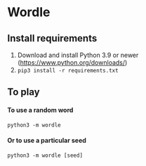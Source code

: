 # Wordle

## Install requirements
1. Download and install Python 3.9 or newer (https://www.python.org/downloads/)
2. `pip3 install -r requirements.txt`

## To play
#### To use a random word
`python3 -m wordle`
#### Or to use a particular seed
`python3 -m wordle [seed]`
